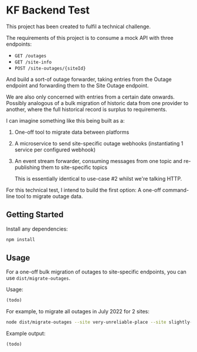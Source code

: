 # KF Backend Test

This project has been created to fulfil a technical challenge.

The requirements of this project is to consume a mock API with three endpoints:

- `GET /outages`
- `GET /site-info`
- `POST /site-outages/{siteId}`

And build a sort-of outage forwarder, taking entries from the Outage endpoint and forwarding them to the Site Outage endpoint.

We are also only concerned with entries from a certain date onwards. Possibly analogous of a bulk migration of historic data from one provider to another, where the full historical record is surplus to requirements.

I can imagine something like this being built as a:

1. One-off tool to migrate data between platforms
2. A microservice to send site-specific outage webhooks (instantiating 1 service per configured webhook)
3. An event stream forwarder, consuming messages from one topic and re-publishing them to site-specific topics

   This is essentially identical to use-case #2 whilst we're talking HTTP.

For this technical test, I intend to build the first option: A one-off command-line tool to migrate outage data.

## Getting Started

Install any dependencies:

```sh
npm install
```

## Usage

For a one-off bulk migration of outages to site-specific endpoints, you can use `dist/migrate-outages`.

Usage:

```txt
(todo)
```

For example, to migrate all outages in July 2022 for 2 sites:

```sh
node dist/migrate-outages --site very-unreliable-place --site slightly-more-reliable-place --from 2022-07-01 --to 2022-07-31
```

Example output:

```txt
(todo)
```

